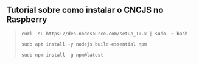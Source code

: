 ## Tutorial sobre como instalar o CNCJS no Raspberry


>`curl -sL https://deb.nodesource.com/setup_10.x | sudo -E bash -`
>
>`sudo apt install -y nodejs build-essential npm`
>
>`sudo npm install -g npm@latest`
